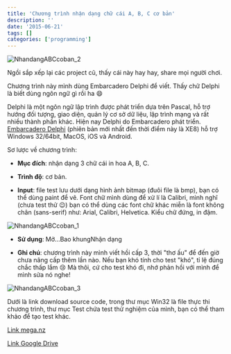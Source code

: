 ```yaml
---
title: 'Chương trình nhận dạng chữ cái A, B, C cơ bản'
description: ''
date: '2015-06-21'
tags: []
categories: ['programming']
---
```


![NhandangABCcoban_2](/images/NhandangABCcoban_2.png)

Ngồi sắp xếp lại các project cũ, thấy cái này hay hay, share mọi người chơi.

Chương trình này mình dùng Embarcadero Delphi để viết. Thấy chữ Delphi là biết dùng ngôn ngữ gì rồi ha :smile:

Delphi là một ngôn ngữ lập trình được phát triển dựa trên Pascal, hỗ trợ hướng đối tượng, giao diện, quản lý cơ sở dữ liệu, lập trình mạng và rất nhiều thành phần khác. Hiện nay Delphi do Embarcadero phát triển. [Embarcadero Delphi](http://www.embarcadero.com/products/delphi) (phiên bản mới nhất đến thời điểm này là XE8) hỗ trợ Windows 32/64bit, MacOS, iOS và Android.

<!--more-->

Sơ lược về chương trình:

- **Mục đích**: nhận dạng 3 chữ cái in hoa A, B, C.

- **Trình độ**: cơ bản.

- **Input**: file test lưu dưới dạng hình ảnh bitmap (đuôi file là bmp), bạn có thể dùng paint để vẽ. Font chữ mình dùng để xử lí là Calibri, mình nghĩ (chưa test thử :wink:) bạn có thể dùng các font chữ khác miễn là font không chân (sans-serif) như: Arial, Calibri, Helvetica. Kiểu chữ đứng, in đậm.

![NhandangABCcoban_1](/images/NhandangABCcoban_1.png)

- **Sử dụng**: Mở...<i class="fa fa-long-arrow-right"></i>Bao khung<i class="fa fa-long-arrow-right"></i>Nhận dạng

- **Ghi chú**: chương trình này mình viết hồi cấp 3, thời "thơ ấu" để đến giờ chưa nâng cấp thêm lần nào. Nếu bạn khó tính cho test "khó", tỉ lệ đúng chắc thấp lắm :cry: Mà thôi, cứ cho test khó đi, nhớ phản hồi với mình để mình sửa nó nghe!

![NhandangABCcoban_3](/images/NhandangABCcoban_3.png)

Dưới là link download source code, trong thư mục Win32 là file thực thi chương trình, thư mục Test chứa test thử nghiệm của mình, bạn có thể tham khảo để tạo test khác.

[Link mega.nz](https://mega.co.nz/#!P8xQHB4K!zL0ncH2xCrwthp7q_H-RNcVEzgGXWmd02HyyQgmD2bM)

[Link Google Drive](https://drive.google.com/file/d/0BxwxLUjqJ3DoTUZDNWtyMk1qUlU/view?usp=sharing)
